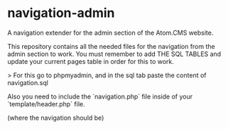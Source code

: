 # navigation-admin
<p>A navigation extender for the admin section of the Atom.CMS website.</p>

<p>This repository contains all the needed files for the navigation from the admin section to work. You must remember to add THE SQL TABLES and update your current pages table in order for this to work.</p>
> For this go to phpmyadmin, and in the sql tab paste the content of navigation.sql

<p>Also you need to include the `navigation.php` file inside of your `template/header.php` file.</p>
<p>(where the navigation should be)</p>
